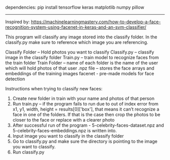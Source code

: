 dependencies:
pip install tensorflow keras matplotlib numpy pillow
__________________________________________________________________

Inspired by: https://machinelearningmastery.com/how-to-develop-a-face-recognition-system-using-facenet-in-keras-and-an-svm-classifier/

This program will classify any image stored into the classify folder. In the classify.py make sure to reference which image you are referencing. 

Classify Folder – Hold photos you want to classify
Classify.py – classify image in the classify folder
Train.py – train model to recognize faces from the train folder
Train Folder – name of each folder is the name of the user which will hold photos of that user
.npz file – stores the face arrays and embeddings of the training images
facenet - pre-made models for face detection

Instructions when trying to classify new faces:
1.	Create new folder in train with your name and photos of that person
2.	Run train.py – if the program fails to run due to out of index error from 	x1, y1, width, height = results[0]['box'], that means it can’t recognize a face in one of the folders. If that is the case then crop the photos to be closer to the face or replace with a clearer photo
3.	After successful run of the program - 5-celebrity-faces-dataset.npz and 5-celebrity-faces-embeddings.npz is written into.
4.	Input image you want to classify in the classify folder
5.	Go to classify.py and make sure the directory is pointing to the image you want to classify.
6.	Run classify.py

